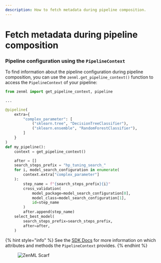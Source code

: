 ```yaml
---
description: How to fetch metadata during pipeline composition.
---
```


# Fetch metadata during pipeline composition

### Pipeline configuration using the `PipelineContext`

To find information about the pipeline configuration during pipeline composition, you
can use the `zenml.get_pipeline_context()` function to access the `PipelineContext` of
your pipeline:

```python
from zenml import get_pipeline_context, pipeline

...

@pipeline(
    extra={
        "complex_parameter": [
            ("sklearn.tree", "DecisionTreeClassifier"),
            ("sklearn.ensemble", "RandomForestClassifier"),
        ]
    }
)
def my_pipeline():
    context = get_pipeline_context()

    after = []
    search_steps_prefix = "hp_tuning_search_"
    for i, model_search_configuration in enumerate(
        context.extra["complex_parameter"]
    ):
        step_name = f"{search_steps_prefix}{i}"
        cross_validation(
            model_package=model_search_configuration[0],
            model_class=model_search_configuration[1],
            id=step_name
        )
        after.append(step_name)
    select_best_model(
        search_steps_prefix=search_steps_prefix, 
        after=after,
    )
```

{% hint style="info" %}
See the [SDK Docs](https://sdkdocs.zenml.io/latest/core_code_docs/core-new/#zenml.pipelines.pipeline_context.PipelineContext) for more information on which attributes and methods the `PipelineContext` provides.
{% endhint %}

<!-- For scarf -->
<figure><img alt="ZenML Scarf" referrerpolicy="no-referrer-when-downgrade" src="https://static.scarf.sh/a.png?x-pxid=f0b4f458-0a54-4fcd-aa95-d5ee424815bc" /></figure>
